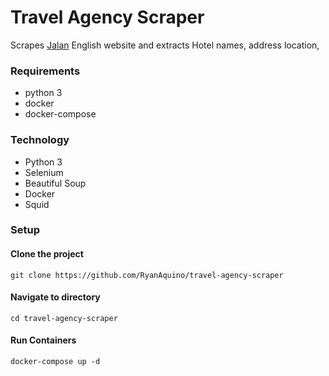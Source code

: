 # Travel Agency Scraper
Scrapes [Jalan](https://www.jalan.net/en/japan_hotels_ryokan/])  English website and extracts Hotel names, address location,  

### Requirements
- python 3
- docker
- docker-compose

### Technology
- Python 3
- Selenium
- Beautiful Soup
- Docker
- Squid

### Setup
#### Clone the project
```
git clone https://github.com/RyanAquino/travel-agency-scraper
```
#### Navigate to directory
```
cd travel-agency-scraper
```

#### Run Containers
```
docker-compose up -d
```
